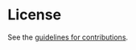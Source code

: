 # License

See the
[guidelines for contributions](https://github.com/LPardue/draft-pardue-capsule-ext-guidance/blob/main/CONTRIBUTING.md).
